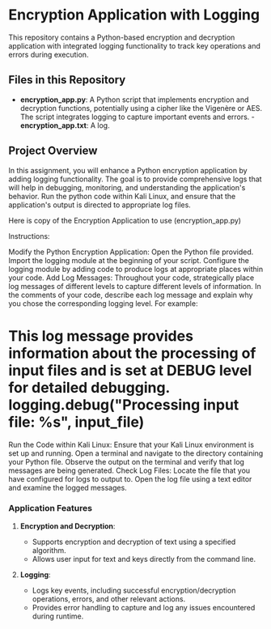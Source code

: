# Encryption Application with Logging

This repository contains a Python-based encryption and decryption application with integrated logging functionality to track key operations and errors during execution.

## Files in this Repository

- **encryption_app.py**: A Python script that implements encryption and decryption functions, potentially using a cipher like the Vigenère or AES. The script integrates logging to capture important events and errors.
-**encryption_app.txt**: A log.

## Project Overview
In this assignment, you will enhance a Python encryption application by adding logging functionality. The goal is to provide comprehensive logs that will help in debugging, monitoring, and understanding the application's behavior. Run the python code within Kali Linux, and ensure that the application's output is directed to appropriate log files.

Here is copy of the Encryption Application to use (encryption_app.py)

Instructions:

Modify the Python Encryption Application:
Open the Python file provided.
Import the logging module at the beginning of your script.
Configure the logging module by adding code to produce logs at appropriate places within your code.
Add Log Messages:
Throughout your code, strategically place log messages of different levels to capture different levels of information.
In the comments of your code, describe each log message and explain why you chose the corresponding logging level. For example:
 # This log message provides information about the processing of input files and is set at DEBUG level for detailed debugging. logging.debug("Processing input file: %s", input_file) 
Run the Code within Kali Linux:
Ensure that your Kali Linux environment is set up and running. Open a terminal and navigate to the directory containing your Python file.
Observe the output on the terminal and verify that log messages are being generated.
Check Log Files:
Locate the file that you have configured for logs to output to.
Open the log file using a text editor and examine the logged messages.

### Application Features

1. **Encryption and Decryption**:
   - Supports encryption and decryption of text using a specified algorithm.
   - Allows user input for text and keys directly from the command line.

2. **Logging**:
   - Logs key events, including successful encryption/decryption operations, errors, and other relevant actions.
   - Provides error handling to capture and log any issues encountered during runtime.

